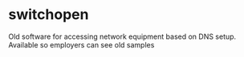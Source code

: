 switchopen
==========

Old software for accessing network equipment based on DNS setup. Available so employers can see old samples